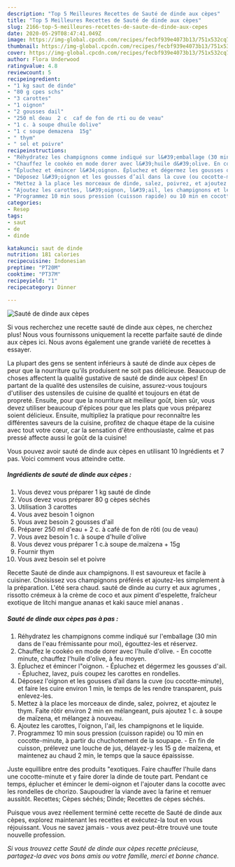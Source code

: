 ```yaml
---
description: "Top 5 Meilleures Recettes de Sauté de dinde aux cèpes"
title: "Top 5 Meilleures Recettes de Sauté de dinde aux cèpes"
slug: 2166-top-5-meilleures-recettes-de-saute-de-dinde-aux-cepes
date: 2020-05-29T08:47:41.049Z
image: https://img-global.cpcdn.com/recipes/fecbf939e4073b13/751x532cq70/saute-de-dinde-aux-cepes-photo-principale-de-la-recette.jpg
thumbnail: https://img-global.cpcdn.com/recipes/fecbf939e4073b13/751x532cq70/saute-de-dinde-aux-cepes-photo-principale-de-la-recette.jpg
cover: https://img-global.cpcdn.com/recipes/fecbf939e4073b13/751x532cq70/saute-de-dinde-aux-cepes-photo-principale-de-la-recette.jpg
author: Flora Underwood
ratingvalue: 4.8
reviewcount: 5
recipeingredient:
- "1 kg saut de dinde"
- "80 g cpes schs"
- "3 carottes"
- "1 oignon"
- "2 gousses dail"
- "250 ml deau  2 c  caf de fon de rti ou de veau"
- "1 c. à soupe dhuile dolive"
- "1 c soupe demazena  15g"
- " thym"
- " sel et poivre"
recipeinstructions:
- "Réhydratez les champignons comme indiqué sur l&#39;emballage (30 min dans de l&#39;eau frémissante pour moi), égouttez-les et réservez."
- "Chauffez le cookéo en mode dorer avec l&#39;huile d&#39;olive. En cocotte minute, chauffez l&#39;huile d&#39;olive, à feu moyen."
- "Épluchez et émincer l&#34;oignon. Épluchez et dégermez les gousses d&#39;ail. Épluchez, lavez, puis coupez les carottes en rondelles."
- "Déposez l&#39;oignon et les gousses d’ail dans la cuve (ou cocotte-minute), et faire les cuire environ 1 min, le temps de les rendre transparent, puis enlevez-les."
- "Mettez à la place les morceaux de dinde, salez, poivrez, et ajoutez le thym. Faite rôtir environ 2 min en mélangeant, puis ajoutez 1 c. à soupe de maïzena, et mélangez à nouveau."
- "Ajoutez les carottes, l&#39;oignon, l&#39;ail, les champignons et le liquide."
- "Programmez 10 min sous pression (cuisson rapide) ou 10 min en cocotte-minute, à partir du chuchotement de la soupape. En fin de cuisson, prélevez une louche de jus, délayez-y les 15 g de maïzena, et maintenez au chaud 2 min, le temps que la sauce épaississe."
categories:
- Resep
tags:
- saut
- de
- dinde

katakunci: saut de dinde 
nutrition: 181 calories
recipecuisine: Indonesian
preptime: "PT20M"
cooktime: "PT37M"
recipeyield: "1"
recipecategory: Dinner

---
```



![Sauté de dinde aux cèpes](https://img-global.cpcdn.com/recipes/fecbf939e4073b13/751x532cq70/saute-de-dinde-aux-cepes-photo-principale-de-la-recette.jpg)

Si vous recherchez une recette sauté de dinde aux cèpes, ne cherchez plus! Nous vous fournissons uniquement la recette parfaite sauté de dinde aux cèpes ici. Nous avons également une grande variété de recettes à essayer.

La plupart des gens se sentent inférieurs à sauté de dinde aux cèpes de peur que la nourriture qu'ils produisent ne soit pas délicieuse. Beaucoup de choses affectent la qualité gustative de sauté de dinde aux cèpes! En partant de la qualité des ustensiles de cuisine, assurez-vous toujours d'utiliser des ustensiles de cuisine de qualité et toujours en état de propreté. Ensuite, pour que la nourriture ait meilleur goût, bien sûr, vous devez utiliser beaucoup d'épices pour que les plats que vous préparez soient délicieux. Ensuite, multipliez la pratique pour reconnaître les différentes saveurs de la cuisine, profitez de chaque étape de la cuisine avec tout votre cœur, car la sensation d'être enthousiaste, calme et pas pressé affecte aussi le goût de la cuisine!

<!--inarticleads1-->

Vous pouvez avoir sauté de dinde aux cèpes en utilisant 10 Ingrédients et 7 pas. Voici comment vous atteindre cette.

##### Ingrédients de sauté de dinde aux cèpes :

1. Vous devez vous préparer 1 kg sauté de dinde
1. Vous devez vous préparer 80 g cèpes séchés
1. Utilisation 3 carottes
1. Vous avez besoin 1 oignon
1. Vous avez besoin 2 gousses d&#39;ail
1. Préparer 250 ml d&#39;eau + 2 c. à café de fon de rôti (ou de veau)
1. Vous avez besoin 1 c. à soupe d&#39;huile d&#39;olive
1. Vous devez vous préparer 1 c.à soupe de.maïzena + 15g
1. Fournir  thym
1. Vous avez besoin  sel et poivre


Recette Sauté de dinde aux champignons. Il est savoureux et facile à cuisiner. Choisissez vos champignons préférés et ajoutez-les simplement à la préparation. L&#39;été sera chaud. sauté de dinde au curry et aux agrumes , rissotto crémeux à la crème de coco et aux piment d&#39;espelette, fraîcheur exotique de litchi mangue ananas et kaki sauce miel ananas . 

<!--inarticleads2-->

##### Sauté de dinde aux cèpes pas à pas :

1. Réhydratez les champignons comme indiqué sur l&#39;emballage (30 min dans de l&#39;eau frémissante pour moi), égouttez-les et réservez.
1. Chauffez le cookéo en mode dorer avec l&#39;huile d&#39;olive. - En cocotte minute, chauffez l&#39;huile d&#39;olive, à feu moyen.
1. Épluchez et émincer l&#34;oignon. - Épluchez et dégermez les gousses d&#39;ail. - Épluchez, lavez, puis coupez les carottes en rondelles.
1. Déposez l&#39;oignon et les gousses d’ail dans la cuve (ou cocotte-minute), et faire les cuire environ 1 min, le temps de les rendre transparent, puis enlevez-les.
1. Mettez à la place les morceaux de dinde, salez, poivrez, et ajoutez le thym. Faite rôtir environ 2 min en mélangeant, puis ajoutez 1 c. à soupe de maïzena, et mélangez à nouveau.
1. Ajoutez les carottes, l&#39;oignon, l&#39;ail, les champignons et le liquide.
1. Programmez 10 min sous pression (cuisson rapide) ou 10 min en cocotte-minute, à partir du chuchotement de la soupape. - En fin de cuisson, prélevez une louche de jus, délayez-y les 15 g de maïzena, et maintenez au chaud 2 min, le temps que la sauce épaississe.


Juste equillibre entre des produits &#34;exotiques. Faire chauffer l&#39;huile dans une cocotte-minute et y faire dorer la dinde de toute part. Pendant ce temps, éplucher et émincer le demi-oignon et l&#39;ajouter dans la cocotte avec les rondelles de chorizo. Saupoudrer la viande avec la farine et remuer aussitôt. Recettes; Cèpes séchés; Dinde; Recettes de cèpes séchés. 

<!--inarticleads1-->

<p>
Puisque vous avez réellement terminé cette recette de Sauté de dinde aux cèpes, explorez maintenant les recettes et exécutez-la tout en vous réjouissant. Vous ne savez jamais - vous avez peut-être trouvé une toute nouvelle profession.
</p>

<p>
<i>Si vous trouvez cette Sauté de dinde aux cèpes recette précieuse, partagez-la avec vos bons amis ou votre famille, merci et bonne chance.</i>
</p>
